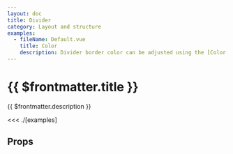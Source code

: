 ```yaml
---
layout: doc
title: Divider
category: Layout and structure
examples:
  - fileName: Default.vue
    title: Color
    description: Divider border color can be adjusted using the [Color tokens](https://polaris.shopify.com/tokens/color).
---
```


# {{ $frontmatter.title }}

<Lede>

{{ $frontmatter.description }}

</Lede>

<Examples>

<<< ./[examples]

</Examples>

## Props

<PropsTable />
